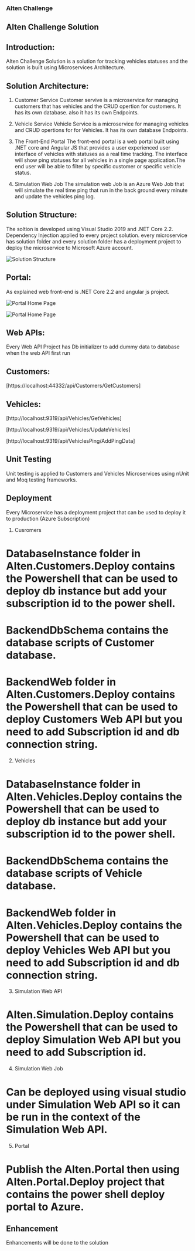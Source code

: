 ### Alten Challenge
## Alten Challenge Solution

## Introduction:
Alten Challenge Solution is a solution for tracking vehicles statuses and the solution is built using Microservices Architecture.

## Solution Architecture:
1. Customer Service
Customer servive is a microservice for managing customers that has vehicles and the CRUD opertion for customers. It has its own database.
also it has its own Endpoints.

2. Vehicle Service
Vehicle Service is a microservice for managing vehicles and CRUD opertions for for Vehicles. It has its own database Endpoints.

3. The Front-End Portal
The front-end portal is a web portal built using .NET core and Angular JS that provides a user experienced user interface of vehicles with  statuses as a real time tracking. The interface will show ping statuses for all vehicles in a single page application.The end user will be able to filter by specific customer or specific vehicle status.

4. Simulation Web Job
The simulation web Job is an Azure Web Job that will simulate the real time ping that run in the back ground every minute and update the vehicles ping log.

## Solution Structure:
The soltion is developed using Visual Studio 2019 and .NET Core 2.2. Dependency Injection applied to every project solution.
every microservice has solution folder and every solution folder has a deployment project to deploy the microservice to Microsoft Azure account.

![Solution Structure](https://github.com/mohammadamer/AltenChallenge/blob/master/01.png)

## Portal:
As explained web front-end is .NET Core 2.2 and angular js project.

![Portal Home Page](https://github.com/mohammadamer/AltenChallenge/blob/master/03.png)

![Portal Home Page](https://github.com/mohammadamer/AltenChallenge/blob/master/04.png)


## Web APIs:
Every Web API Project has Db initializer to add dummy data to database when the web API first run

## Customers:
[https://localhost:44332/api/Customers/GetCustomers]

## Vehicles:
[http://localhost:9319/api/Vehicles/GetVehicles]

[http://localhost:9319/api/Vehicles/UpdateVehicles]

[http://localhost:9319/api/VehiclesPing/AddPingData]


## Unit Testing
Unit testing is applied to Customers and Vehicles Microservices using nUnit and Moq testing frameworks.

## Deployment
Every Microservice has a deployment project that can be used to deploy it to production (Azure Subscription) 

1. Cusromers
# DatabaseInstance folder in Alten.Customers.Deploy contains the Powershell that can be used to deploy db instance but add your subscription id to the power shell.

# BackendDbSchema contains the database scripts of Customer database.

# BackendWeb folder in Alten.Customers.Deploy contains the Powershell that can be used to deploy Customers Web API but you need to add Subscription id and db connection string.

2. Vehicles
# DatabaseInstance folder in Alten.Vehicles.Deploy contains the Powershell that can be used to deploy db instance but add your subscription id to the power shell.

# BackendDbSchema contains the database scripts of Vehicle database.

# BackendWeb folder in Alten.Vehicles.Deploy contains the Powershell that can be used to deploy Vehicles Web API but you need to add Subscription id and db connection string.

3. Simulation Web API
# Alten.Simulation.Deploy contains the Powershell that can be used to deploy Simulation Web API but you need to add Subscription id.

4. Simulation Web Job
# Can be deployed using visual studio under Simulation Web API so it can be run in the context of the Simulation Web API.

5. Portal
# Publish the Alten.Portal then using Alten.Portal.Deploy project that contains the power shell deploy portal to Azure.

## Enhancement
Enhancements will be done to the solution
